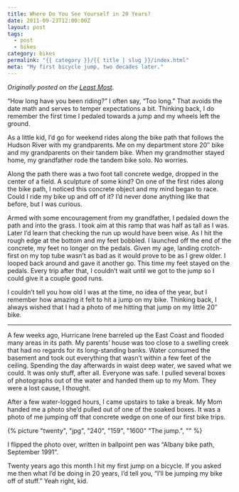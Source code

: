 ```yaml
---
title: Where Do You See Yourself in 20 Years?
date: 2011-09-23T12:00:00Z
layout: post
tags:
  - post
  - bikes
category: bikes
permalink: "{{ category }}/{{ title | slug }}/index.html"
meta: "My first bicycle jump, two decades later."
---
```


_Originally posted on the [Least Most](https://leastmost.com/features/where-do-you-see-yourself-in-twenty-years/)_.

“How long have you been riding?” I often say, “Too long.” That avoids the date math and serves to temper expectations a bit. Thinking back, I do remember the first time I pedaled towards a jump and my wheels left the ground.

As a little kid, I’d go for weekend rides along the bike path that follows the Hudson River with my grandparents. Me on my department store 20″ bike and my grandparents on their tandem bike. When my grandmother stayed home, my grandfather rode the tandem bike solo. No worries.

Along the path there was a two foot tall concrete wedge, dropped in the center of a field. A sculpture of some kind? On one of the first rides along the bike path, I noticed this concrete object and my mind began to race. Could I ride my bike up and off of it? I’d never done anything like that before, but I was curious.

Armed with some encouragement from my grandfather, I pedaled down the path and into the grass. I took aim at this ramp that was half as tall as I was. Later I’d learn that checking the run up would have been wise. As I hit the rough edge at the bottom and my feet bobbled. I launched off the end of the concrete, my feet no longer on the pedals. Given my age, landing crotch-first on my top tube wasn’t as bad as it would prove to be as I grew older. I looped back around and gave it another go. This time my feet stayed on the pedals. Every trip after that, I couldn’t wait until we got to the jump so I could give it a couple good runs.

I couldn’t tell you how old I was at the time, no idea of the year, but I remember how amazing it felt to hit a jump on my bike. Thinking back, I always wished that I had a photo of me hitting that jump on my little 20″ bike.

---

A few weeks ago, Hurricane Irene barreled up the East Coast and flooded many areas in its path. My parents’ house was too close to a swelling creek that had no regards for its long-standing banks. Water consumed the basement and took out everything that wasn’t within a few feet of the ceiling. Spending the day afterwards in waist deep water, we saved what we could. It was only stuff, after all. Everyone was safe. I pulled several boxes of photographs out of the water and handed them up to my Mom. They were a lost cause, I thought.

After a few water-logged hours, I came upstairs to take a break. My Mom handed me a photo she’d pulled out of one of the soaked boxes. It was a photo of me jumping off that concrete wedge on one of our first bike trips.

{% picture "twenty", "jpg", "240", "159", "1600" "The jump.", "" %}

I flipped the photo over, written in ballpoint pen was “Albany bike path, September 1991”.

Twenty years ago this month I hit my first jump on a bicycle. If you asked me then what I’d be doing in 20 years, I’d tell you, “I’ll be jumping my bike off of stuff.” Yeah right, kid.
